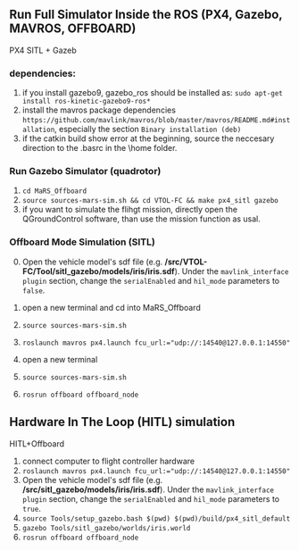 ## Run Full Simulator Inside the ROS (PX4, Gazebo, MAVROS, OFFBOARD)
PX4 SITL + Gazeb
### dependencies:
1. if you install gazebo9, gazebo_ros should be installed as: `sudo apt-get install ros-kinetic-gazebo9-ros*`
2. install the mavros package dependencies `https://github.com/mavlink/mavros/blob/master/mavros/README.md#installation`, especially the section `Binary installation (deb)`
3. if the catkin build show error at the beginning, source the neccesary direction to the .basrc in the \home folder.

### Run Gazebo Simulator (quadrotor)
1. `cd MaRS_Offboard`
2. `source sources-mars-sim.sh && cd VTOL-FC && make px4_sitl gazebo`
4. if you want to simulate the flihgt mission, directly open the QGroundControl software, than use the mission function as usal.

### Offboard Mode Simulation (SITL)
0. Open the vehicle model's sdf file (e.g. **/src/VTOL-FC/Tool/sitl_gazebo/models/iris/iris.sdf**).
Under the `mavlink_interface plugin` section, change the `serialEnabled` and `hil_mode` parameters to `false`.

1. open a new terminal and cd into MaRS_Offboard
2. `source sources-mars-sim.sh`
3. `roslaunch mavros px4.launch fcu_url:="udp://:14540@127.0.0.1:14550"`
4. open a new terminal
5. `source sources-mars-sim.sh`
6. `rosrun offboard offboard_node`

## Hardware In The Loop (HITL) simulation
HITL+Offboard

1. connect computer to flight controller hardware
2. `roslaunch mavros px4.launch fcu_url:="udp://:14540@127.0.0.1:14550"`
3. Open the vehicle model's sdf file (e.g. **/src/sitl_gazebo/models/iris/iris.sdf**).
Under the `mavlink_interface plugin` section, change the `serialEnabled` and `hil_mode` parameters to `true`.
4. `source Tools/setup_gazebo.bash $(pwd) $(pwd)/build/px4_sitl_default`
5. `gazebo Tools/sitl_gazebo/worlds/iris.world`
6. `rosrun offboard offboard_node`



